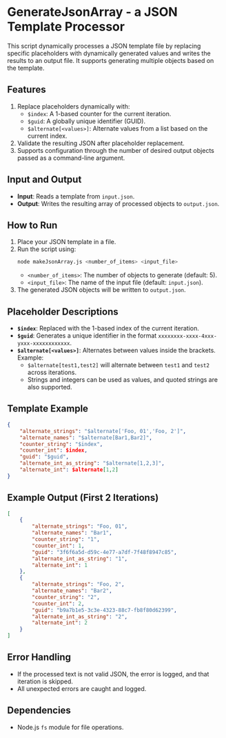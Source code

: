 # GenerateJsonArray - a JSON Template Processor

This script dynamically processes a JSON template file by replacing specific placeholders with dynamically generated values and writes the results to an output file. It supports generating multiple objects based on the template.

## Features
1. Replace placeholders dynamically with:
   - `$index`: A 1-based counter for the current iteration.
   - `$guid`: A globally unique identifier (GUID).
   - `$alternate[<values>]`: Alternate values from a list based on the current index.
2. Validate the resulting JSON after placeholder replacement.
3. Supports configuration through the number of desired output objects passed as a command-line argument.

## Input and Output
- **Input**: Reads a template from `input.json`.
- **Output**: Writes the resulting array of processed objects to `output.json`.

## How to Run
1. Place your JSON template in a file.
2. Run the script using:
   ```bash
   node makeJsonArray.js <number_of_items> <input_file>
   ```
   - `<number_of_items>`: The number of objects to generate (default: 5).
   - `<input_file>`: The name of the input file (default: `input.json`).
3. The generated JSON objects will be written to `output.json`.

## Placeholder Descriptions
- **`$index`**: Replaced with the 1-based index of the current iteration.
- **`$guid`**: Generates a unique identifier in the format `xxxxxxxx-xxxx-4xxx-yxxx-xxxxxxxxxxxx`.
- **`$alternate[<values>]`**: Alternates between values inside the brackets.  
  Example:  
  - `$alternate[test1,test2]` will alternate between `test1` and `test2` across iterations.
  - Strings and integers can be used as values, and quoted strings are also supported.

## Template Example
```json
{
    "alternate_strings": "$alternate['Foo, 01','Foo, 2']",
    "alternate_names": "$alternate[Bar1,Bar2]",
    "counter_string": "$index",
    "counter_int": $index,
    "guid": "$guid",
    "alternate_int_as_string": "$alternate[1,2,3]",
    "alternate_int": $alternate[1,2]
}
```

## Example Output (First 2 Iterations)
```json
[
    {
        "alternate_strings": "Foo, 01",
        "alternate_names": "Bar1",
        "counter_string": "1",
        "counter_int": 1,
        "guid": "3f6f6a5d-d59c-4e77-a7df-7f48f8947c85",
        "alternate_int_as_string": "1",
        "alternate_int": 1
    },
    {
        "alternate_strings": "Foo, 2",
        "alternate_names": "Bar2",
        "counter_string": "2",
        "counter_int": 2,
        "guid": "b9a7b1e5-3c3e-4323-88c7-fb8f80d62399",
        "alternate_int_as_string": "2",
        "alternate_int": 2
    }
]
```

## Error Handling
- If the processed text is not valid JSON, the error is logged, and that iteration is skipped.
- All unexpected errors are caught and logged.

## Dependencies
- Node.js `fs` module for file operations.

